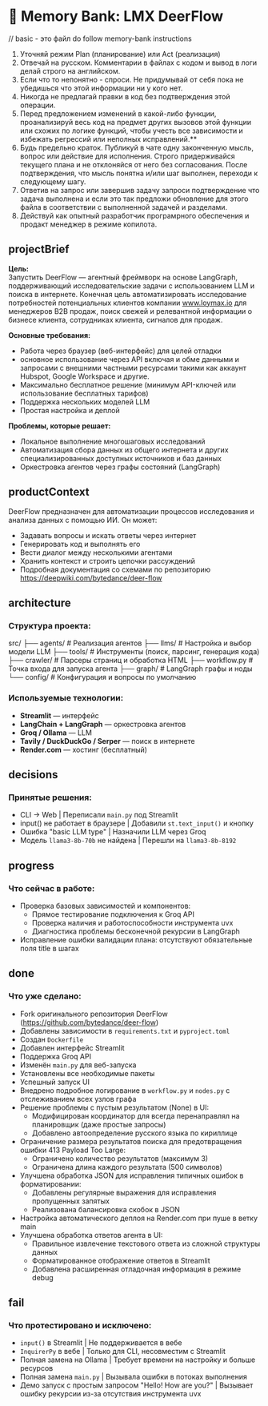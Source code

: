 # 🧠 Memory Bank: LMX DeerFlow
// basic - это файл do follow memory-bank instructions
1.  Уточняй режим Plan (планирование) или Act (реализация)
2.  Отвечай на русском. Комментарии в файлах с кодом и вывод в логи делай строго на английском.
3.  Если что то непонятно - спроси. Не придумывай от себя пока не убедишься что этой информации ни у кого нет.
4.  Никогда не предлагай правки в код без подтверждения этой операции.
5.  Перед предложением изменений в какой-либо функции, проанализируй весь код на предмет других вызовов этой функции или схожих по логике функций, чтобы учесть все зависимости и избежать регрессий или неполных исправлений.**
6.  Будь предельно краток. Публикуй в чате одну законченную мысль, вопрос или действие для исполнения. Строго придерживайся текущего плана и не отклоняйся от него без согласования. После подтверждения, что мысль понятна и/или шаг выполнен, переходи к следующему шагу.
7.  Ответив на запрос или завершив задачу запроси подтверждение что задача выполнена и если это так предложи обновление для этого файла в соответствии с выполненной задачей и разделами.
8. Действуй как опытный разработчик програмрного обеспечения и продакт менеджер в режиме копилота.

## projectBrief
**Цель:**  
Запустить DeerFlow — агентный фреймворк на основе LangGraph, поддерживающий исследовательские задачи с использованием LLM и поиска в интернете. Конечная цель автоматизировать исследование потребностей потенциальных клиентов компании www.loymax.io для менеджеров B2B продаж, поиск свежей и релевантной информации о бизнесе клиента, сотрудниках клиента, сигналов для продаж.

**Основные требования:**
- Работа через браузер (веб-интерфейс) для целей отладки
- основное использование через API включая и обме данными и запросами с внешними частными ресурсами такими как аккаунт Hubspot, Google Workspace и другие.
- Максимально бесплатное решение (минимум API-ключей или использование бесплатных тарифов)
- Поддержка нескольких моделей LLM
- Простая настройка и деплой

**Проблемы, которые решает:**
- Локальное выполнение многошаговых исследований
- Автоматизация сбора данных из общего интернета и других специализированных доступных источников и баз данных
- Оркестровка агентов через графы состояний (LangGraph)

## productContext
DeerFlow предназначен для автоматизации процессов исследования и анализа данных с помощью ИИ.
Он может:
- Задавать вопросы и искать ответы через интернет
- Генерировать код и выполнять его
- Вести диалог между несколькими агентами
- Хранить контекст и строить цепочки рассуждений
- Подробная документация со схемами по репозиторию https://deepwiki.com/bytedance/deer-flow

## architecture
### Структура проекта:
src/
├── agents/ # Реализация агентов
├── llms/ # Настройка и выбор модели LLM
├── tools/ # Инструменты (поиск, парсинг, генерация кода)
├── crawler/ # Парсеры страниц и обработка HTML
├── workflow.py # Точка входа для запуска агента
├── graph/ # LangGraph графы и ноды
└── config/ # Конфигурация и вопросы по умолчанию


### Используемые технологии:
- **Streamlit** — интерфейс
- **LangChain + LangGraph** — оркестровка агентов
- **Groq / Ollama** — LLM
- **Tavily / DuckDuckGo / Serper** — поиск в интернете
- **Render.com** — хостинг (бесплатный)

## decisions
### Принятые решения:
- CLI → Web | Переписали `main.py` под Streamlit
- input() не работает в браузере | Добавили `st.text_input()` и кнопку
- Ошибка "basic LLM type" | Назначили LLM через Groq
- Модель `llama3-8b-70b` не найдена | Перешли на `llama3-8b-8192` 

## progress
### Что сейчас в работе:
- Проверка базовых зависимостей и компонентов:
  - Прямое тестирование подключения к Groq API
  - Проверка наличия и работоспособности инструмента uvx
  - Диагностика проблемы бесконечной рекурсии в LangGraph
- Исправление ошибки валидации плана: отсутствуют обязательные поля title в шагах

## done
### Что уже сделано:
- Fork оригинального репозитория DeerFlow (https://github.com/bytedance/deer-flow)
- Добавлены зависимости в `requirements.txt` и `pyproject.toml`
- Создан `Dockerfile`
- Добавлен интерфейс Streamlit
- Поддержка Groq API
- Изменён `main.py` для веб-запуска
- Установлены все необходимые пакеты
- Успешный запуск UI
- Внедрено подробное логирование в `workflow.py` и `nodes.py` с отслеживанием всех узлов графа
- Решение проблемы с пустым результатом (None) в UI:
  - Модифицирован координатор для всегда перенаправлял на планировщик (даже простые запросы)
  - Добавлено автоопределение русского языка по кириллице
- Ограничение размера результатов поиска для предотвращения ошибки 413 Payload Too Large:
  - Ограничено количество результатов (максимум 3)
  - Ограничена длина каждого результата (500 символов)
- Улучшена обработка JSON для исправления типичных ошибок в форматировании:
  - Добавлены регулярные выражения для исправления пропущенных запятых
  - Реализована балансировка скобок в JSON
- Настройка автоматического деплоя на Render.com при пуше в ветку main
- Улучшена обработка ответов агента в UI:
  - Правильное извлечение текстового ответа из сложной структуры данных
  - Форматированное отображение ответов в Streamlit
  - Добавлена расширенная отладочная информация в режиме debug

## fail
### Что протестировано и исключено:
- `input()` в Streamlit | Не поддерживается в вебе
- `InquirerPy` в вебе | Только для CLI, несовместим с Streamlit
- Полная замена на Ollama | Требует времени на настройку и больше ресурсов
- Полная замена `main.py` | Вызывала ошибки в потоках выполнения
- Демо запуск с простым запросом "Hello! How are you?" | Вызывает ошибку рекурсии из-за отсутствия инструмента uvx
